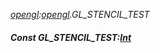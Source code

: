 _[opengl](../../modules/opengl/opengl-module.md):[opengl](../../modules/opengl/opengl-module.md).GL\_STENCIL\_TEST_
##### Const GL\_STENCIL\_TEST:[Int](../../modules/wonkey/wonkey-types-int.md)
